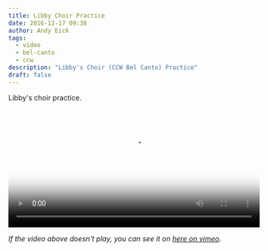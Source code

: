 ```yaml
---
title: Libby Choir Practice
date: 2016-12-17 09:38
author: Andy Eick
tags:
  - video
  - bel-canto
  - ccw
description: "Libby's Choir (CCW Bel Canto) Practice"
draft: false
---
```


Libby's choir practice.
<video
  width='100%'
  src='https://s3.amazonaws.com/media.eick.com/video/2016-12-17-ccw-practice/2016-12-17-ccw-practice.m3u8'
  controls
  poster='https://s3.amazonaws.com/media.eick.com/video/2016-12-17-ccw-practice/20161217-CCW-Christmas-Rehearsal-0044.jpg'>
</video>

<!--
<video
  width='100%'
  src='https://s3.amazonaws.com/media.eick.com/video/2016-12-17-ccw-practice/2016-12-17-ccw-practice.m3u8'
  controls
  poster='https://d1yey5ck8hkfrc.cloudfront.net/fit-in/640x640/photos/20161217-CCW-Christmas-Rehearsal-0044.jpg'>
</video>
 -->

_If the video above doesn't play, you can see it on [here on vimeo](https://vimeo.com/197117425)._
